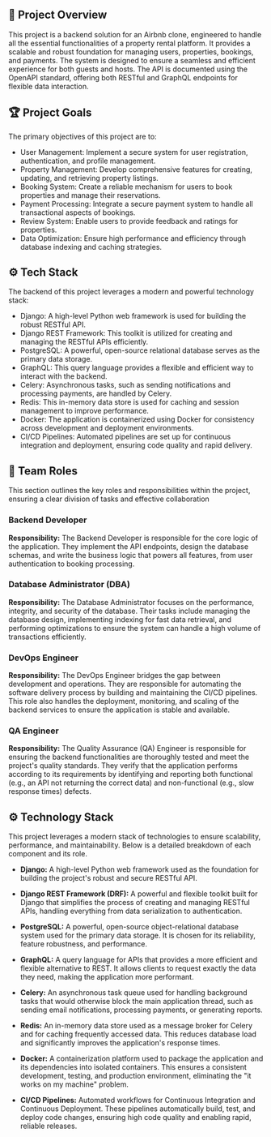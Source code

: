 ## 🚀 Project Overview
This project is a backend solution for an Airbnb clone, engineered to handle all the essential functionalities of a property rental platform. It provides a scalable and robust foundation for managing users, properties, bookings, and payments. The system is designed to ensure a seamless and efficient experience for both guests and hosts. The API is documented using the OpenAPI standard, offering both RESTful and GraphQL endpoints for flexible data interaction.


## 🏆 Project Goals
The primary objectives of this project are to:
*   User Management: Implement a secure system for user registration, authentication, and profile management.
*   Property Management: Develop comprehensive features for creating, updating, and retrieving property listings.
*   Booking System: Create a reliable mechanism for users to book properties and manage their reservations.
*   Payment Processing: Integrate a secure payment system to handle all transactional aspects of bookings.
*   Review System: Enable users to provide feedback and ratings for properties.
*   Data Optimization: Ensure high performance and efficiency through database indexing and caching strategies.


## ⚙️ Tech Stack
The backend of this project leverages a modern and powerful technology stack:
*   Django: A high-level Python web framework is used for building the robust RESTful API.
*   Django REST Framework: This toolkit is utilized for creating and managing the RESTful APIs efficiently.
*   PostgreSQL: A powerful, open-source relational database serves as the primary data storage.
*   GraphQL: This query language provides a flexible and efficient way to interact with the backend.
*   Celery: Asynchronous tasks, such as sending notifications and processing payments, are handled by Celery.
*   Redis: This in-memory data store is used for caching and session management to improve performance.
*   Docker: The application is containerized using Docker for consistency across development and deployment environments.
*   CI/CD Pipelines: Automated pipelines are set up for continuous integration and deployment, ensuring code quality and rapid delivery.


## 👥 Team Roles
This section outlines the key roles and responsibilities within the project, ensuring a clear division of tasks and effective collaboration

### Backend Developer
**Responsibility:** The Backend Developer is responsible for the core logic of the application. They implement the API endpoints, design the database schemas, and write the business logic that powers all features, from user authentication to booking processing.

### Database Administrator (DBA)
**Responsibility:** The Database Administrator focuses on the performance, integrity, and security of the database. Their tasks include managing the database design, implementing indexing for fast data retrieval, and performing optimizations to ensure the system can handle a high volume of transactions efficiently.

### DevOps Engineer
**Responsibility:** The DevOps Engineer bridges the gap between development and operations. They are responsible for automating the software delivery process by building and maintaining the CI/CD pipelines. This role also handles the deployment, monitoring, and scaling of the backend services to ensure the application is stable and available.

### QA Engineer
**Responsibility:** The Quality Assurance (QA) Engineer is responsible for ensuring the backend functionalities are thoroughly tested and meet the project's quality standards. They verify that the application performs according to its requirements by identifying and reporting both functional (e.g., an API not returning the correct data) and non-functional (e.g., slow response times) defects.


## ⚙️ Technology Stack
This project leverages a modern stack of technologies to ensure scalability, performance, and maintainability. Below is a detailed breakdown of each component and its role.

*   **Django:** A high-level Python web framework used as the foundation for building the project's robust and secure RESTful API.

*   **Django REST Framework (DRF):** A powerful and flexible toolkit built for Django that simplifies the process of creating and managing RESTful APIs, handling everything from data serialization to authentication.

*   **PostgreSQL:** A powerful, open-source object-relational database system used for the primary data storage. It is chosen for its reliability, feature robustness, and performance.

*   **GraphQL:** A query language for APIs that provides a more efficient and flexible alternative to REST. It allows clients to request exactly the data they need, making the application more performant.

*   **Celery:** An asynchronous task queue used for handling background tasks that would otherwise block the main application thread, such as sending email notifications, processing payments, or generating reports.

*   **Redis:** An in-memory data store used as a message broker for Celery and for caching frequently accessed data. This reduces database load and significantly improves the application's response times.

*   **Docker:** A containerization platform used to package the application and its dependencies into isolated containers. This ensures a consistent development, testing, and production environment, eliminating the "it works on my machine" problem.

*   **CI/CD Pipelines:** Automated workflows for Continuous Integration and Continuous Deployment. These pipelines automatically build, test, and deploy code changes, ensuring high code quality and enabling rapid, reliable releases.